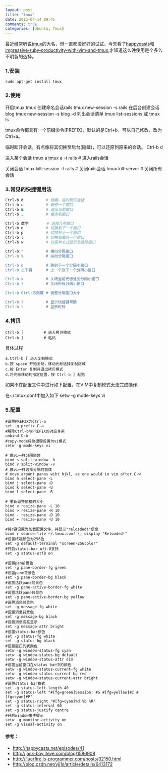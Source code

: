 ```yaml
---
layout: post
title: "tmux"
date: 2013-04-14 09:45
comments: true
categories: [Ubuntu, Tmux]
---
```


最近经常听说[tmux](http://baike.baidu.com/view/9065064.htm)的大名，但一直都没好好的试试。今天看了[happycasts](http://happycasts.net/episodes/41)和[impressive-ruby-productivity-with-vim-and-tmux](http://confreaks.com/videos/2291-larubyconf2013-impressive-ruby-productivity-with-vim-and-tmux),才知道这么晚使用是个多么不明智的选择。
<!-- more -->

### 1.安装
    sudo apt-get install tmux

### 2.使用
开启tmux
    tmux
创建命名会话rails
    tmux new-session -s rails
在后台创建会话blog
    tmux new-session -s blog -d
列出会话清单
    tmux list-sessions   或    tmux ls

tmux命令都具有一个前缀命令(PREFIX)，默认的是Ctrl+b，可以自己修改，改为Ctrl+a。

临时断开会话，有点像将其切换至后台(隐藏)，可以还原到原来的会话。
    Ctrl-b d

进入某个会话
    tmux a
    tmux a -t rails         # 进入rails会话

关闭会话
    tmux kill-session -t rails   # 关闭rails会话
    tmux kill-server             # 关闭所有会话

### 3.常见的快捷键用法
```sh
Ctrl-b d          # 隐藏，临时断开会话
Ctrl-b c          # 新开一个窗口
Ctrl-b &          # 退出当前窗口
Ctrl-b ,          # 重命名窗口

Ctrl-b 数字        # 选择几号窗口
Ctrl-b n          # 切换到下一个窗口
Ctrl-b p          # 切换到上一个窗口
Ctrl-b l          # 切换到最后一个窗口
Ctrl-b w          # 以菜单方式显示及选择窗口

Ctrl-b "          # 模向分隔窗口
Ctrl-b %          # 纵向分隔窗口

Ctrl-b o          # 跳到下一个分隔小窗口
Ctrl-b 上下键      # 上一个及下一个分隔小窗口

Ctrl-b x          # 关闭当前光标处的分隔小窗口
Ctrl-b !          # 关闭所有分隔小窗口

Ctrl-b Ctrl-方向键 # 调整分隔窗口大小

Ctrl-b ?          # 显示快捷键帮助
Ctrl-b t          # 显示时钟
```

### 4.拷贝
    Ctrl-b [         # 进入拷贝模式
    Ctrl-b ]         # 粘帖

具体过程
```
a.Ctrl-b [ 进入复制模式 
b.按 space 开始复制，移动光标选择复制区域 
c.按 Enter 复制并退出拷贝模式
d.将光标移动到指定位置，按 Ctrl-b ] 粘贴 
```
如果不在配置文件中进行如下配置，在VIM中复制模式无法完成操作.

在~/.tmux.conf中加入如下 
    setw -g mode-keys vi

### 5.配置
```
#设置PREFIX为Ctrl-a  
set -g prefix C-a
#解除Ctrl-b与PREFIX的对应关系  
unbind C-b
#copy-mode将快捷键设置为vi模式  
setw -g mode-keys vi

# 像vi一样分隔窗体
bind s split-window -h
bind v split-window -v
# 像vi一样选择分隔的窗体
# move arount panes wiht hjkl, as one would in vim after C-w
bind h select-pane -L
bind j select-pane -D
bind k select-pane -U
bind l select-pane -R

# 重新调整窗格的大小
bind < resize-pane -L 10
bind > resize-pane -R 10
bind - resize-pane -D 10
bind + resize-pane -U 10

#将r键设置为加载配置文件，并显示"reloaded!"信息
bind r source-file ~/.tmux.conf \; display "Reloaded!"
#设置终端颜色为256色
set -g default-terminal "screen-256color"  
#开启status-bar uft-8支持  
set -g status-utf8 on  

#设置pan前景色  
set -g pane-border-fg green  
#设置pane背景色  
set -g pane-border-bg black  
#设置活跃pane前景色  
set -g pane-active-border-fg white  
#设置活跃pane背景色  
set -g pane-active-border-bg yellow  
#设置消息前景色  
set -g message-fg white  
#设置消息背景色  
set -g message-bg black  
#设置消息高亮显示  
set -g message-attr bright  
#设置status-bar颜色  
set -g status-fg white  
set -g status-bg black  
#设置窗口列表颜色  
setw -g window-status-fg cyan  
setw -g window-status-bg default  
setw -g window-status-attr dim  
#设置当前窗口在status bar中的颜色  
setw -g window-status-current-fg white  
setw -g window-status-current-bg red  
setw -g window-status-current-attr bright  
#设置status bar格式  
set -g status-left-length 40  
set -g status-left "#[fg=green]Session: #S #[fg=yellow]#I #[fg=cyan]#P"  
set -g status-right "#[fg=cyan]%d %b %R"  
set -g status-interval 60  
set -g status-justify centre  
#开启window事件提示  
setw -g monitor-activity on  
set -g visual-activity on  
```

#### 参考：
* http://happycasts.net/episodes/41
* http://jack-boy.iteye.com/blog/1586908
* http://liuerfire.is-programmer.com/posts/32150.html
* http://blog.csdn.net/yjj1s/article/details/6413172
